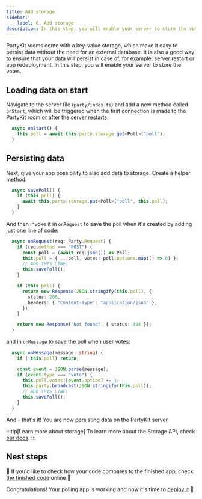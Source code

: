 ```yaml
---
title: Add storage
sidebar:
    label: 6. Add storage
description: In this step, you will enable your server to store the votes
---
```


PartyKit rooms come with a key-value storage, which make it easy to persist data without the need for an external database. It is also a good way to ensure that your data will persist in case of, for example, server restart or app redeployment. In this step, you will enable your server to store the votes.

## Loading data on start

Navigate to the server file (`party/index.ts`) and add a new method called `onStart`, which will be triggered when the first connection is made to the PartyKit room or after the server restarts:

```ts
  async onStart() {
    this.poll = await this.party.storage.get<Poll>("poll");
  }
```

## Persisting data

Next, give your app possibility to also add data to storage. Create a helper method:

```ts
  async savePoll() {
    if (this.poll) {
      await this.party.storage.put<Poll>("poll", this.poll);
    }
  }
```

And then invoke it in `onRequest` to save the poll when it's created by adding just one line of code:

```ts
  async onRequest(req: Party.Request) {
    if (req.method === "POST") {
      const poll = (await req.json()) as Poll;
      this.poll = { ...poll, votes: poll.options.map(() => 0) };
      // ADD THIS LINE:
      this.savePoll();
    }

    if (this.poll) {
      return new Response(JSON.stringify(this.poll), {
        status: 200,
        headers: { "Content-Type": "application/json" },
      });
    }

    return new Response("Not found", { status: 404 });
  }
```

and in `onMessage` to save the poll when user votes:

```ts
  async onMessage(message: string) {
    if (!this.poll) return;

    const event = JSON.parse(message);
    if (event.type === "vote") {
      this.poll.votes![event.option] += 1;
      this.party.broadcast(JSON.stringify(this.poll));
      // ADD THIS LINE:
      this.savePoll();
    }
  }
```

And - that's it! You are now persisting data on the PartyKit server.

:::tip[Learn more about storage]
To learn more about the Storage API, check <a href="https://docs.partykit.io/guides/persisting-state-into-storage/" target="_blank" rel="noopener noreferrer">our docs</a>.
:::

## Nest steps

🎈 If you'd like to check how your code compares to the finished app, check <a href="https://github.com/partykit/partypoll/blob/main/party/index.ts" target="_blank" rel="noopener noreferrer">the finished code</a> online 🎈

Congratulations! Your polling app is working and now it's time to [deploy it](/tutorials/add-partykit-to-a-nextjs-app/7-deploy-your-app) 🥳
